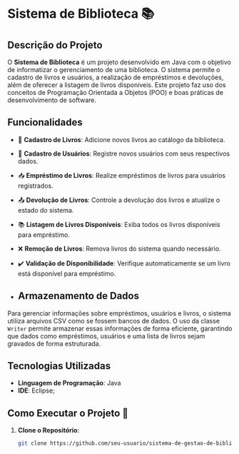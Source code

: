 # Sistema de Biblioteca 📚

## Descrição do Projeto
O **Sistema de Biblioteca** é um projeto desenvolvido em Java com o objetivo de informatizar o gerenciamento de uma biblioteca. O sistema permite o cadastro de livros e usuários, a realização de empréstimos e devoluções, além de oferecer a listagem de livros disponíveis. Este projeto faz uso dos conceitos de Programação Orientada a Objetos (POO) e boas práticas de desenvolvimento de software.

## Funcionalidades
- 📖 **Cadastro de Livros**: Adicione novos livros ao catálogo da biblioteca.
- 👤 **Cadastro de Usuários**: Registre novos usuários com seus respectivos dados.
- 📥 **Empréstimo de Livros**: Realize empréstimos de livros para usuários registrados.
- 📤 **Devolução de Livros**: Controle a devolução dos livros e atualize o estado do sistema.
- 📚 **Listagem de Livros Disponíveis**: Exiba todos os livros disponíveis para empréstimo.
- ❌ **Remoção de Livros**: Remova livros do sistema quando necessário.
- ✔️ **Validação de Disponibilidade**: Verifique automaticamente se um livro está disponível para empréstimo.

- ## Armazenamento de Dados
Para gerenciar informações sobre empréstimos, usuários e livros, o sistema utiliza arquivos CSV como se fossem bancos de dados. O uso da classe `Writer` permite armazenar essas informações de forma eficiente, garantindo que dados como empréstimos, usuários e uma lista de livros sejam gravados de forma estruturada.

## Tecnologias Utilizadas
- **Linguagem de Programação**: Java
- **IDE**: Eclipse;

## Como Executar o Projeto 🚀

1. **Clone o Repositório**:
   ```bash
   git clone https://github.com/seu-usuario/sistema-de-gestao-de-biblioteca.git
